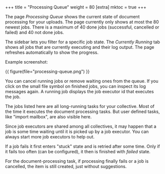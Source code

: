 +++
title = "Processing Queue"
weight = 80
[extra]
mktoc = true
+++


The page *Processing Queue* shows the current state of document
processing for your uploads. The page currently only shows at most the
80 newest jobs. There is a maximum of 40 done jobs (successful,
cancelled or failed) and 40 not done jobs.

The sidebar lets you filter for a specific job state. The *Currently
Running* tab shows all jobs that are currently executing and their log
output. The page refreshes automatically to show the progress.

Example screenshot:

{{ figure(file="processing-queue.png") }}

You can cancel running jobs or remove waiting ones from the queue. If
you click on the small file symbol on finished jobs, you can inspect
its log messages again. A running job displays the job executor id
that executes the job.

The jobs listed here are all long-running tasks for your collective.
Most of the time it executes the document processing tasks. But user
defined tasks, like "import mailbox", are also visible here.

Since job executors are shared among all collectives, it may happen
that a job is some time waiting until it is picked up by a job
executor. You can always start more job executors to help out.

If a job fails it first enters "stuck" state and is retried after some
time. Only if it fails too often (can be configured), it then is
finished with *failed* state.

For the document-processing task, if processing finally fails or a job
is cancelled, the item is still created, just without suggestions.
